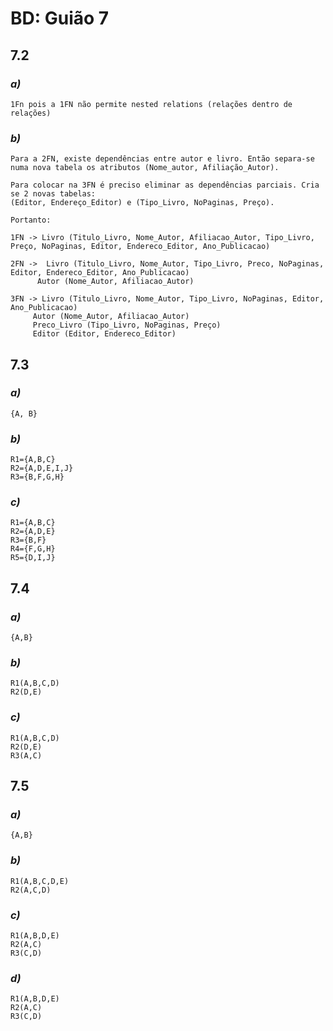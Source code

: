 # BD: Guião 7


## ​7.2 
 
### *a)*

```
1Fn pois a 1FN não permite nested relations (relações dentro de relações)
```

### *b)* 

```
Para a 2FN, existe dependências entre autor e livro. Então separa-se numa nova tabela os atributos (Nome_autor, Afiliação_Autor).

Para colocar na 3FN é preciso eliminar as dependências parciais. Cria se 2 novas tabelas:
(Editor, Endereço_Editor) e (Tipo_Livro, NoPaginas, Preço).

Portanto:

1FN -> Livro (Titulo_Livro, Nome_Autor, Afiliacao_Autor, Tipo_Livro, Preço, NoPaginas, Editor, Endereco_Editor, Ano_Publicacao)

2FN ->  Livro (Titulo_Livro, Nome_Autor, Tipo_Livro, Preco, NoPaginas, Editor, Endereco_Editor, Ano_Publicacao)
	  Autor (Nome_Autor, Afiliacao_Autor)

3FN -> Livro (Titulo_Livro, Nome_Autor, Tipo_Livro, NoPaginas, Editor, Ano_Publicacao)
	 Autor (Nome_Autor, Afiliacao_Autor)
	 Preco_Livro (Tipo_Livro, NoPaginas, Preço)
	 Editor (Editor, Endereco_Editor)

```




## ​7.3
 
### *a)*

```
{A, B}
```


### *b)* 

```
R1={A,B,C}
R2={A,D,E,I,J}
R3={B,F,G,H}
```


### *c)* 

```
R1={A,B,C}
R2={A,D,E}
R3={B,F}
R4={F,G,H}
R5={D,I,J}
```


## ​7.4
 
### *a)*

```
{A,B}
```


### *b)* 

```
R1(A,B,C,D)
R2(D,E)
```


### *c)* 

```
R1(A,B,C,D)
R2(D,E)
R3(A,C)
```



## ​7.5
 
### *a)*

```
{A,B}
```

### *b)* 

```
R1(A,B,C,D,E)
R2(A,C,D)
```


### *c)* 

```
R1(A,B,D,E)
R2(A,C)
R3(C,D)
```

### *d)* 

```
R1(A,B,D,E)
R2(A,C)
R3(C,D)
```
